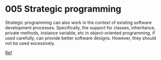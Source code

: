 # 005 Strategic programming

Strategic programming can also work in the context of existing software development processes. Specifically, the support for classes, inheritance, private methods, instance variable, etc in object-oriented programming, if used carefully, can provide better software designs. However, they should not be used excessively.

[Ref](https://www.datadriveninvestor.com/2019/04/22/strategic-or-tactical-programming-the-road-ahead-for-software-engineers/#)
